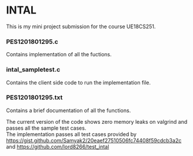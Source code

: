 # INTAL
This is my mini project submission for the course UE18CS251.

### PES1201801295.c
Contains implementation of all the fuctions.

### intal_sampletest.c 
Contains the client side code to run the implementation file.

### PES1201801295.txt
Contains a brief documentation of all the functions.

The current version of the code shows zero memory leaks on valgrind and passes all the sample test cases.  
The implementation passes all test cases provided by https://gist.github.com/Samyak2/20eaef27510506fc74408f59cdcb3a2c and https://github.com/lord8266/test_intal

